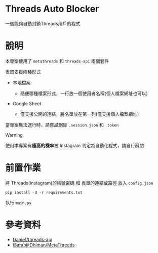 # Threads Auto Blocker
一個能夠自動封鎖Threads用戶的程式

# 說明
本專案使用了 `metathreads` 和 `threads-api` 兩個套件

表單支援兩種形式
- 本地檔案
    - 隨便哪種檔案形式，一行放一個使用者名稱(個人檔案網址也可以)

- Google Sheet
    - 僅支援公開的連結，將名單放在第一列(僅支援個人檔案網址)

當專案無法運行時，請嘗試刪除 `.session.json` 和 `.token`

> [!WARNING]  
> 使用本專案有**極高的機率**被 Instagram 判定為自動化程式，請自行斟酌

# 前置作業
將 Threads(Instagram)的帳號密碼 和 表單的連結或路徑 放入 `config.json`

```
pip install -U -r requirements.txt
```

執行 `main.py`

# 參考資料
- [Danie1/threads-api](https://github.com/Danie1/threads-api)
- [iSarabjitDhiman/MetaThreads](https://github.com/iSarabjitDhiman/MetaThreads)